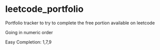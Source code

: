 # leetcode_portfolio
Portfolio tracker to try to complete the free portion available on leetcode

Going in numeric order

Easy Completion:
1,7,9
